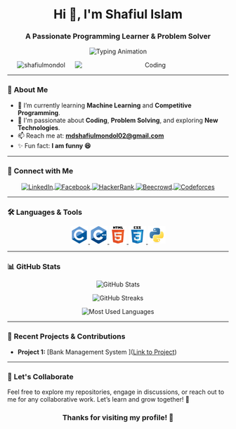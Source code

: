 <h1 align="center">Hi 👋, I'm Shafiul Islam</h1>
<h3 align="center">A Passionate Programming Learner & Problem Solver</h3>

<p align="center">
  <img src="https://readme-typing-svg.herokuapp.com?font=Fira+Code&weight=600&size=24&duration=4000&pause=1000&color=36BCF7&center=true&vCenter=true&width=500&lines=Hi+there,+this+is+Shafiul+Islam.;Welcome+to+my+GitHub!;Let's+Code+Together!" alt="Typing Animation">
</p>

<p align="center">
  <img align="right" alt="Coding" width="350" src="https://cdn.dribbble.com/users/1162077/screenshots/3848914/programmer.gif">
</p>

<p align="center"> <img src="https://komarev.com/ghpvc/?username=shafiul-p&label=Profile%20views&color=0e75b6&style=flat" alt="shafiulmondol" /> </p>

---

### 🚀 **About Me**
- 🔭 I’m currently learning **Machine Learning** and **Competitive Programming**.
- 🌱 I'm passionate about **Coding**, **Problem Solving**, and exploring **New Technologies**.
- 📫 Reach me at: **mdshafiulmondol02@gmail.com**
- ✨ Fun fact: **I am funny 😆**

---

### 🔗 **Connect with Me**

<p align="center">
  <a href="https://linkedin.com/in/md-shafiul-islam" target="blank">
    <img align="center" src="https://raw.githubusercontent.com/rahuldkjain/github-profile-readme-generator/master/src/images/icons/Social/linked-in-alt.svg" alt="LinkedIn" height="30" width="40" />
  </a>
  <a href="https://fb.com/শাফিউল-মন্ডল" target="blank">
    <img align="center" src="https://raw.githubusercontent.com/rahuldkjain/github-profile-readme-generator/master/src/images/icons/Social/facebook.svg" alt="Facebook" height="30" width="40" />
  </a>
  <a href="https://www.hackerrank.com/profile/mdshafiulmondol1" target="blank">
    <img align="center" src="https://raw.githubusercontent.com/rahuldkjain/github-profile-readme-generator/master/src/images/icons/Social/hackerrank.svg" alt="HackerRank" height="30" width="40" />
  </a>
<a href="https://judge.beecrowd.com/en/profile/908487" target="blank">
    <img align="center" src="https://raw.githubusercontent.com/rahuldkjain/github-profile-readme-generator/master/src/images/icons/Social/codeforces.svg" alt="Beecrowd" height="30" width="40" />
  </a>
  <a href="https://codeforces.com/profile/ShafiulM" target="blank">
    <img align="center" src="https://raw.githubusercontent.com/rahuldkjain/github-profile-readme-generator/master/src/images/icons/Social/codeforces.svg" alt="Codeforces" height="30" width="40" />
  </a>
</p>

---

### 🛠️ **Languages & Tools**

<p align="center">
  <a href="https://www.cprogramming.com/" target="_blank" rel="noreferrer">
    <img src="https://raw.githubusercontent.com/devicons/devicon/master/icons/c/c-original.svg" alt="C" width="40" height="40"/>
  </a>
  <a href="https://www.w3schools.com/cpp/" target="_blank" rel="noreferrer">
    <img src="https://raw.githubusercontent.com/devicons/devicon/master/icons/cplusplus/cplusplus-original.svg" alt="C++" width="40" height="40" />
  </a>
  <a href="https://developer.mozilla.org/en-US/docs/Web/HTML" target="_blank" rel="noreferrer">
    <img src="https://raw.githubusercontent.com/devicons/devicon/master/icons/html5/html5-original-wordmark.svg" alt="HTML5" width="40" height="40" />
  </a> 
  <a href="https://developer.mozilla.org/en-US/docs/Web/CSS" target="_blank" rel="noreferrer">
    <img src="https://raw.githubusercontent.com/devicons/devicon/master/icons/css3/css3-original-wordmark.svg" alt="CSS3" width="40" height="40" />
  </a> 
  <a href="https://www.python.org/" target="_blank" rel="noreferrer">
    <img src="https://raw.githubusercontent.com/devicons/devicon/master/icons/python/python-original.svg" alt="Python" width="40" height="40" />
  </a>
</p>

---

### 📊 **GitHub Stats**

<div align="center">
  <!-- GitHub Stats -->
  <img 
       src="https://github-readme-stats.vercel.app/api?username=shafiulmondol&show_icons=true&theme=transparent&include_all_commits=true&count_private=true" 
       alt="GitHub Stats" 
       width="45%" 
  />
  
  <!-- Streak Stats -->
  <img 
       src="https://github-readme-streak-stats.herokuapp.com/?user=shafiulmondol&theme=transparent&hide_border=true" 
       alt="GitHub Streaks" 
       width="45%" 
  />
  
  <!-- Most Used Languages -->
  <img 
       src="https://github-readme-stats.vercel.app/api/top-langs/?username=shafiulmondol&layout=compact&theme=transparent&langs_count=8" 
       alt="Most Used Languages" 
       width="45%" 
  />
</div>

---

### 🎯 **Recent Projects & Contributions**

- **Project 1:** [Bank Management System ]([Link to Project](https://github.com/shafiulmondol/Bank-management-system))

---

### 💬 **Let's Collaborate**

Feel free to explore my repositories, engage in discussions, or reach out to me for any collaborative work. Let’s learn and grow together! 🙌

<h3 align="center">Thanks for visiting my profile! 🙏</h3>
